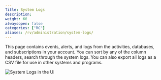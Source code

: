 ```yaml
---
Title: System Logs
description:
weight: 60
alwaysopen: false
categories: ["RC"]
aliases: /rv/administration/system-logs/
---
```

This page contains events, alerts, and logs from the activities, databases, and subscriptions in your account.
You can sort by any of the column headers, search through the system logs.
You can also export all logs as a CSV file for use in other systems and programs.

![System Logs in the UI](/images/rc/system_log.png?width=998&height=576)
